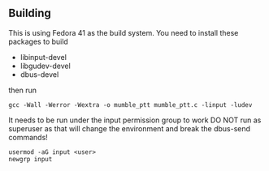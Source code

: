 Building
--------

This is using Fedora 41 as the build system.
You need to install these packages to build

- libinput-devel
- libgudev-devel
- dbus-devel

then run

`gcc -Wall -Werror -Wextra -o mumble_ptt mumble_ptt.c -linput -ludev`

It needs to be run under the input permission group to work
DO NOT run as superuser as that will change the environment and break the dbus-send commands!

```
usermod -aG input <user>
newgrp input
```
